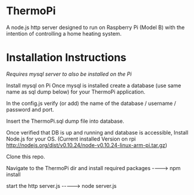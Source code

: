 ThermoPi
======================

A node.js http server designed to run on Raspberry Pi (Model B) with the intention of 
controlling a home heating system. 


Installation Instructions
=========================

*Requires mysql server to also be installed on the Pi*


Install mysql on Pi
Once mysql is installed create a database (use same name as sql dump below) for your ThermoPi application.

In the config.js verify (or add) the name of the database / username / password and port.

Insert the ThermoPi.sql dump file into database.

Once verified that DB is up and running and database is accessible,
Install Node.js for your OS. (Current installed Version on rpi http://nodejs.org/dist/v0.10.24/node-v0.10.24-linux-arm-pi.tar.gz) 

Clone this repo.

Navigate to the ThermoPi dir and install required packages ----> npm install

start the http server.js -----> node server.js



